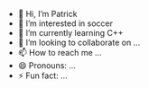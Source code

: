 - 👋 Hi, I’m Patrick
- 👀 I’m interested in soccer
- 🌱 I’m currently learning C++
- 💞️ I’m looking to collaborate on ...
- 📫 How to reach me ...
- 😄 Pronouns: ...
- ⚡ Fun fact: ...

<!---
uestcspc/uestcspc is a ✨ special ✨ repository because its `README.md` (this file) appears on your GitHub profile.
You can click the Preview link to take a look at your changes.
--->
